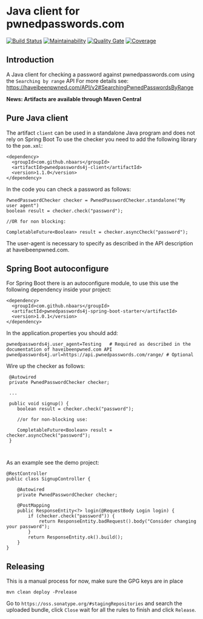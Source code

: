 # Java client for pwnedpasswords.com

[![Build Status](https://travis-ci.org/nbaars/pwnedpasswords4j.svg?branch=master)](https://travis-ci.org/nbaars/pwnedpasswords4j)
[![Maintainability](https://api.codeclimate.com/v1/badges/c9a83bdca79e94f32c59/maintainability)](https://codeclimate.com/github/nbaars/pwnedpasswords4j/maintainability)
[![Quality Gate](https://sonarcloud.io/api/badges/gate?key=com.github.nbaars%3Apwnedpasswords4j-parent)](https://sonarcloud.io/dashboard/index/com.github.nbaars%3Apwnedpasswords4j-parent)
[![Coverage](https://img.shields.io/sonar/https/sonarcloud.io/com.github.nbaars%3Apwnedpasswords4j-parent/coverage.svg)](https://sonarcloud.io/dashboard/index/com.github.nbaars%3Apwnedpasswords4j-parent)

## Introduction

A Java client for checking a password against pwnedpasswords.com using the `Searching by range` API
For more details see: https://haveibeenpwned.com/API/v2#SearchingPwnedPasswordsByRange

__News: Artifacts are available through Maven Central__

## Pure Java client

The artifact `client` can be used in a standalone Java program and does not rely on Spring Boot
To use the checker you need to add the following library to the `pom.xml`:

```
<dependency>
  <groupId>com.github.nbaars</groupId>
  <artifactId>pwnedpasswords4j-client</artifactId>
  <version>1.1.0</version>
</dependency>

```

In the code you can check a password as follows:

```
PwnedPasswordChecker checker = PwnedPasswordChecker.standalone("My user agent")
boolean result = checker.check("password");

//OR for non blocking:

CompletableFuture<Boolean> result = checker.asyncCheck("password");
```

The user-agent is necessary to specify as described in the API description at haveibeenpwned.com.

## Spring Boot autoconfigure

For Spring Boot there is an autoconfigure module, to use this use the following dependency inside your project:

```
<dependency>
  <groupId>com.github.nbaars</groupId>
  <artifactId>pwnedpasswords4j-spring-boot-starter</artifactId>
  <version>1.0.1</version>
</dependency>
``` 

In the application.properties you should add:

```
pwnedpasswords4j.user_agent=Testing   # Required as described in the documentation of haveibeenpwned.com API
pwnedpasswords4j.url=https://api.pwnedpasswords.com/range/ # Optional
```

Wire up the checker as follows: 

```
 @Autowired
 private PwnedPasswordChecker checker;
 
 ...
 
 public void signup() {
    boolean result = checker.check("password");
    
    //or for non-blocking use:
    
    CompletableFuture<Boolean> result = checker.asyncCheck("password");
 }
 
    
```

As an example see the demo project:

```
@RestController
public class SignupController {

    @Autowired
    private PwnedPasswordChecker checker;

    @PostMapping
    public ResponseEntity<?> login(@RequestBody Login login) {
        if (checker.check("password")) {
            return ResponseEntity.badRequest().body("Consider changing your password");
        }
        return ResponseEntity.ok().build();
    }
}
```


## Releasing 

This is a manual process for now, make sure the GPG keys are in place

```
mvn clean deploy -Prelease
```

Go to `https://oss.sonatype.org/#stagingRepositories` and search the uploaded bundle, click `Close` wait for 
all the rules to finish and click `Release`.
